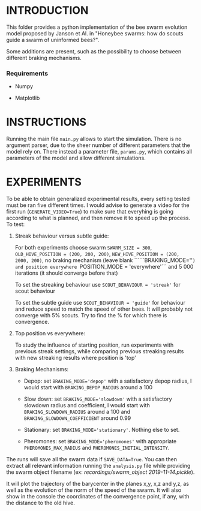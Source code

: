 # INTRODUCTION

This folder provides a python implementation of the bee swarm evolution model proposed by Janson et Al. in "Honeybee swarms: how do scouts guide a swarm of uninformed bees?".

Some additions are present, such as the possibility to choose between different braking mechanisms.

### Requirements

* Numpy

* Matplotlib

# INSTRUCTIONS

Running the main file ```main.py``` allows to start the simulation. There is no argument parser, due to the sheer number of different parameters that the model rely on. There instead a parameter file, ```params.py```, which contains all parameters of the model and allow different simulations.

# EXPERIMENTS

To be able to obtain generalized experimental results, every setting tested must be ran five different times.
I would advise to generate a video for the first run (```GENERATE_VIDEO=True```) to make sure that everyhing is going according to what is planned, and then remove it to speed up the process.
To test:

1. Streak behaviour versus subtle guide:

    For both experiments choose swarm ```SWARM_SIZE = 300```, ```OLD_HIVE_POSITION = (200, 200, 200)```, ```NEW_HIVE_POSITION = (200, 2000, 200)```, no braking mechanism (leave blank ``````BRAKING_MODE=''```) and position everywhere ```POSITION_MODE = 'everywhere'``` and 5 000 iterations (it should converge before that)

    To set the streaking behaviour use ```SCOUT_BEHAVIOUR = 'streak'``` for scout behaviour

    To set the subtle guide use ```SCOUT_BEHAVIOUR = 'guide'``` for behaviour and reduce speed to match the speed of other bees. It will probably not converge with 5% scouts. Try to find the % for which there is convergence.

2. Top position vs everywhere:

    To study the influence of starting position, run experiments with previous streak settings, while comparing previous streaking results with new streaking results where position is 'top'

3. Braking Mechanisms:

    *   Depop: set ```BRAKING_MODE='depop'``` with a satisfactory depop radius, I would start with ```BRAKING_DEPOP_RADIUS``` around a 100

    *   Slow down: set ```BRAKING_MODE='slowdown'``` with a satisfactory slowdown radius and coefficient, I would start with ```BRAKING_SLOWDOWN_RADIUS``` around a 100 and ```BRAKING_SLOWDOWN_COEFFICIENT``` around 0.99

    *   Stationary: set ```BRAKING_MODE='stationary'```. Nothing else to set.

    *   Pheromones: set ```BRAKING_MODE='pheromones'``` with appropriate ```PHEROMONES_MAX_RADIUS``` and ```PHEROMONES_INITIAL_INTENSITY```.


The runs will save all the swarm data if ```SAVE_DATA=True```. You can then extract all relevant information running the ```analysis.py``` file while providing the swarm object filename (ex: *recordings/swarm_object 2019-11-14.pickle*).

It will plot the trajectory of the barycenter in the planes x,y, x,z and y,z, as well as the evolution of the norm of the speed of the swarm. It will also show in the console the coordinates of the convergence point, if any, with the distance to the old hive.






